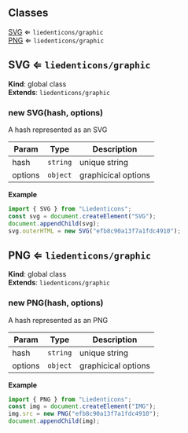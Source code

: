 ## Classes

<dl>
<dt><a href="#SVG">SVG</a> ⇐ <code>liedenticons/graphic</code></dt>
<dd></dd>
<dt><a href="#PNG">PNG</a> ⇐ <code>liedenticons/graphic</code></dt>
<dd></dd>
</dl>

<a name="SVG"></a>

## SVG ⇐ <code>liedenticons/graphic</code>

**Kind**: global class  
**Extends**: <code>liedenticons/graphic</code>  
<a name="new_SVG_new"></a>

### new SVG(hash, options)

A hash represented as an SVG

| Param   | Type                | Description         |
| ------- | ------------------- | ------------------- |
| hash    | <code>string</code> | unique string       |
| options | <code>object</code> | graphicical options |

**Example**

```js
import { SVG } from "Liedenticons";
const svg = document.createElement("SVG");
document.appendChild(svg);
svg.outerHTML = new SVG("efb8c90a13f7a1fdc4910");
```

<a name="PNG"></a>

## PNG ⇐ <code>liedenticons/graphic</code>

**Kind**: global class  
**Extends**: <code>liedenticons/graphic</code>  
<a name="new_PNG_new"></a>

### new PNG(hash, options)

A hash represented as an PNG

| Param   | Type                | Description         |
| ------- | ------------------- | ------------------- |
| hash    | <code>string</code> | unique string       |
| options | <code>object</code> | graphicical options |

**Example**

```js
import { PNG } from "Liedenticons";
const img = document.createElement("IMG");
img.src = new PNG("efb8c90a13f7a1fdc4910");
document.appendChild(img);
```
